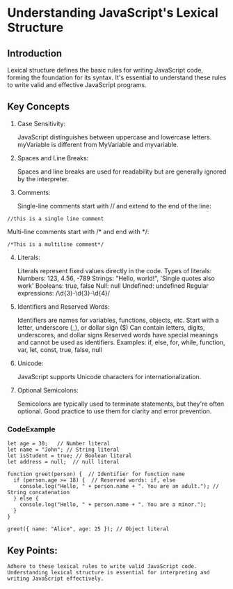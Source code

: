 # Understanding JavaScript's Lexical Structure
## Introduction

Lexical structure defines the basic rules for writing JavaScript code, forming the foundation for its syntax. It's essential to understand these rules to write valid and effective JavaScript programs.

## Key Concepts

1. Case Sensitivity:

    JavaScript distinguishes between uppercase and lowercase letters.
    myVariable is different from MyVariable and myvariable.

2. Spaces and Line Breaks:

    Spaces and line breaks are used for readability but are generally ignored by the interpreter.

3. Comments:

    Single-line comments start with // and extend to the end of the line:
```
//this is a single line comment
```
Multi-line comments start with /* and end with */:
```
/*This is a multiline comment*/
```
4. Literals:

    Literals represent fixed values directly in the code.
    Types of literals:
        Numbers: 123, 4.56, -789
        Strings: "Hello, world!", 'Single quotes also work'
        Booleans: true, false
        Null: null
        Undefined: undefined
        Regular expressions: /\d{3}-\d{3}-\d{4}/

5. Identifiers and Reserved Words:

    Identifiers are names for variables, functions, objects, etc.
    Start with a letter, underscore (_), or dollar sign ($)
    Can contain letters, digits, underscores, and dollar signs
    Reserved words have special meanings and cannot be used as identifiers.
    Examples: if, else, for, while, function, var, let, const, true, false, null

6. Unicode:

    JavaScript supports Unicode characters for internationalization.

7. Optional Semicolons:

    Semicolons are typically used to terminate statements, but they're often optional.
    Good practice to use them for clarity and error prevention.

### CodeExample

```
let age = 30;   // Number literal
let name = "John"; // String literal
let isStudent = true; // Boolean literal
let address = null;  // null literal

function greet(person) {  // Identifier for function name
  if (person.age >= 18) {  // Reserved words: if, else
    console.log("Hello, " + person.name + ". You are an adult."); // String concatenation
  } else {
    console.log("Hello, " + person.name + ". You are a minor.");
  }
}

greet({ name: "Alice", age: 25 }); // Object literal

```
## Key Points:

    Adhere to these lexical rules to write valid JavaScript code.
    Understanding lexical structure is essential for interpreting and writing JavaScript effectively.
